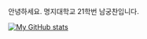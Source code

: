 안녕하세요.
명지대학교
21학번
남궁찬입니다.

[![My GitHub stats](https://github-readme-stats.vercel.app/api?username=songchan2293)](https://github.com/songchan2293/github-readme-stats)
